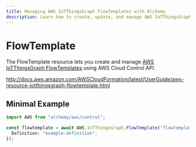 ```yaml
---
title: Managing AWS IoTThingsGraph FlowTemplates with Alchemy
description: Learn how to create, update, and manage AWS IoTThingsGraph FlowTemplates using Alchemy Cloud Control.
---
```


# FlowTemplate

The FlowTemplate resource lets you create and manage [AWS IoTThingsGraph FlowTemplates](https://docs.aws.amazon.com/iotthingsgraph/latest/userguide/) using AWS Cloud Control API.

http://docs.aws.amazon.com/AWSCloudFormation/latest/UserGuide/aws-resource-iotthingsgraph-flowtemplate.html

## Minimal Example

```ts
import AWS from "alchemy/aws/control";

const flowtemplate = await AWS.IoTThingsGraph.FlowTemplate("flowtemplate-example", {
  Definition: "example-definition",
});
```

